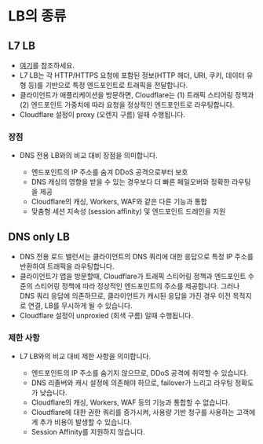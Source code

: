 # LB의 종류
## L7 LB
- [여기](https://developers.cloudflare.com/learning-paths/load-balancing/planning/types-load-balancers/)를 참조하세요.
- L7 LB는 각 HTTP/HTTPS 요청에 포함된 정보(HTTP 헤더, URI, 쿠키, 데이터 유형 등)를 기반으로 특정 엔드포인트로 트래픽을 전달합니다.
- 클라이언트가 애플리케이션을 방문하면, Cloudflare는 (1) 트래픽 스티어링 정책과 (2) 엔드포인트 가중치에 따라 요청을 정상적인 엔드포인트로 라우팅합니다.
- Cloudflare 설정이 proxy (오렌지 구름) 일때 수행됩니다.

### 장점
- DNS 전용 LB와의 비교 대비 장점을 의미합니다.

  + 엔드포인트의 IP 주소를 숨겨 DDoS 공격으로부터 보호
  + DNS 캐싱의 영향을 받을 수 있는 경우보다 더 빠른 페일오버와 정확한 라우팅을 제공
  + Cloudflare의 캐싱, Workers, WAF와 같은 다른 기능과 통합
  + 맞춤형 세션 지속성 (session affinity) 및 엔드포인트 드레인을 지원

## DNS only LB
- DNS 전용 로드 밸런서는 클라이언트의 DNS 쿼리에 대한 응답으로 특정 IP 주소를 반환하여 트래픽을 라우팅합니다.
- 클라이언트가 앱을 방문할때, Cloudflare가 트래픽 스티어링 정책과 엔드포인트 수준의 스티어링 정책에 따라 정상적인 엔드포인트의 주소를 제공합니다. 그러나 DNS 쿼리 응답에 의존하므로, 클라이언트가 캐시된 응답을 가진 경우 이전 목적지로 연결, LB를 무시하게 될 수 있습니다.
- Cloudflare 설정이 unproxied (회색 구름) 일때 수행됩니다.

### 제한 사항
- L7 LB와의 비교 대비 제한 사항을 의미합니다.

  + 엔드포인트의 IP 주소를 숨기지 않으므로, DDoS 공격에 취약할 수 있습니다.
  + DNS 리졸버와 캐시 설정에 의존해야 하므로, failover가 느리고 라우팅 정확도가 낮습니다.
  + Cloudflare의 캐싱, Workers, WAF 등의 기능과 통합할 수 없습니다.
  + Cloudflare에 대한 권한 쿼리를 증가시켜, 사용량 기반 청구를 사용하는 고객에게 추가 비용이 발생할 수 있습니다.
  + Session Affinity를 지원하지 않습니다.

